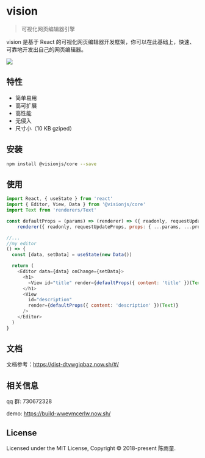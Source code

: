 # vision
> 可视化网页编辑器引擎

vision 是基于 React 的可视化网页编辑器开发框架，你可以在此基础上，快速、可靠地开发出自己的网页编辑器。

![](screen.gif)

## 特性

- 简单易用
- 高可扩展
- 高性能
- 无侵入
- 尺寸小（10 KB gziped）

## 安装

```sh
npm install @visionjs/core --save
```

## 使用

```javascript
import React, { useState } from 'react'
import { Editor, View, Data } from '@visionjs/core'
import Text from 'renderers/Text'

const defaultProps = (params) => (renderer) => ({ readonly, requestUpdateProps, props }) =>
    renderer({ readonly, requestUpdateProps, props: { ...params, ...props } })

//...
//my editor
() => {
  const [data, setData] = useState(new Data())

  return (
    <Editor data={data} onChange={setData}>
      <h1>
        <View id="title" render={defaultProps({ content: 'title' })(Text)} />
      </h1>
      <View
        id="description"
        render={defaultProps({ content: 'description' })(Text)}
      />
    </Editor>
  )
}
```

## 文档

文档参考：https://dist-dtvwgiqbaz.now.sh/#/

## 相关信息

qq 群: 730672328  

demo: https://build-wwevmcerlw.now.sh/

## License

Licensed under the MIT License, Copyright © 2018-present 陈雨童.
